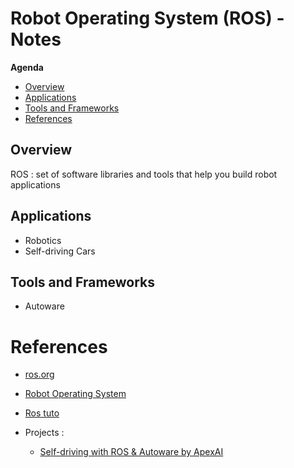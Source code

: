 # Robot Operating System (ROS) - Notes

**Agenda**
- [Overview](#overview)
- [Applications](#applications)
- [Tools and Frameworks](#tools-and-frameworks)
- [References](#references)


## Overview 

ROS : set of software libraries and tools that help you build robot applications

## Applications 
- Robotics
- Self-driving Cars

## Tools and Frameworks
- Autoware


# References

- [ros.org](https://www.ros.org/)
- [Robot Operating System](https://en.wikipedia.org/wiki/Robot_Operating_System)
- [Ros tuto](https://www.youtube.com/watch?v=0BxVPCInS3M)

- Projects : 
  - [Self-driving with ROS & Autoware by ApexAI](https://www.youtube.com/watch?v=XTmlhvlmcf8&list=PLL57Sz4fhxLpCXgN0lvCF7aHAlRA5FoFr)
